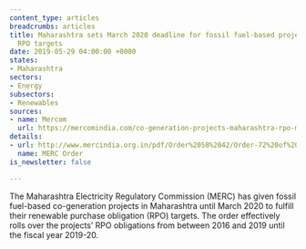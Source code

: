 ```yaml
---
content_type: articles
breadcrumbs: articles
title: Maharashtra sets March 2020 deadline for fossil fuel-based projects to fulfill
  RPO targets
date: 2019-05-29 04:00:00 +0000
states:
- Maharashtra
sectors:
- Energy
subsectors:
- Renewables
sources:
- name: Mercom
  url: https://mercomindia.com/co-generation-projects-maharashtra-rpo-march-2020/
details:
- url: http://www.mercindia.org.in/pdf/Order%2058%2042/Order-72%20of%202019-22052019.pdf
  name: MERC Order
is_newsletter: false

---
```

The Maharashtra Electricity Regulatory Commission (MERC) has given fossil fuel-based co-generation projects in Maharashtra until March 2020 to fulfill their renewable purchase obligation (RPO) targets. The order effectively rolls over the projects’ RPO obligations from between 2016 and 2019 until the fiscal year 2019-20.
